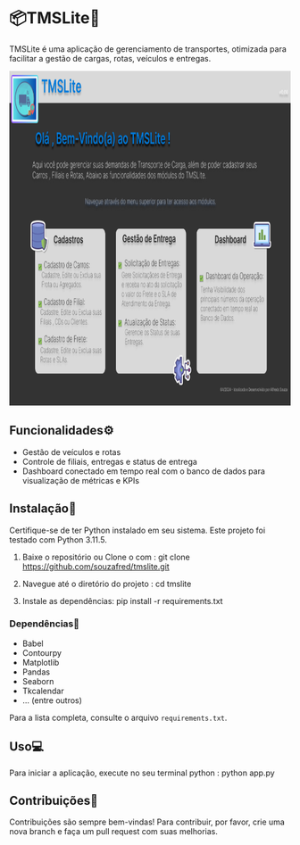 # 📦TMSLite🚛

TMSLite é uma aplicação de gerenciamento de transportes, otimizada para facilitar a gestão de cargas, rotas, veículos e entregas.

<p align="center">
  <img width="900" height="600" src="https://github.com/souzafred/tmslite/blob/main/assets/image_32.png">
</p>


## Funcionalidades⚙️

- Gestão de veículos e rotas
- Controle de filiais, entregas e status de entrega
- Dashboard conectado em tempo real com o banco de dados para visualização de métricas e KPIs

## Instalação🧩

Certifique-se de ter Python instalado em seu sistema. Este projeto foi testado com Python 3.11.5.

1. Baixe o repositório ou Clone o com :
git clone https://github.com/souzafred/tmslite.git

2. Navegue até o diretório do projeto :
cd tmslite

3. Instale as dependências:
   pip install -r requirements.txt
   
### Dependências🔗

- Babel
- Contourpy
- Matplotlib
- Pandas
- Seaborn
- Tkcalendar
- ... (entre outros)

Para a lista completa, consulte o arquivo `requirements.txt`.

## Uso💻

Para iniciar a aplicação, execute no seu terminal python :
python app.py


## Contribuições💎

Contribuições são sempre bem-vindas! Para contribuir, por favor, crie uma nova branch e faça um pull request com suas melhorias.

